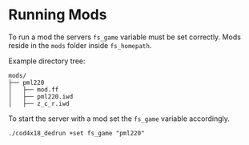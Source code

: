 # Running Mods

To run a mod the servers `fs_game` variable must be set correctly. Mods reside in the `mods` folder inside `fs_homepath`.

Example directory tree:

```
mods/                                  
├── pml220                         
│   ├── mod.ff                         
│   ├── pml220.iwd                     
│   ├── z_c_r.iwd 

```

To start the server with a mod set the `fs_game` variable accordingly.

`./cod4x18_dedrun +set fs_game "pml220"`

